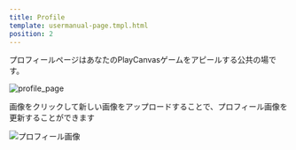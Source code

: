```yaml
---
title: Profile
template: usermanual-page.tmpl.html
position: 2
---
```


プロフィールページはあなたのPlayCanvasゲームをアピールする公共の場です。

![profile_page][1]

画像をクリックして新しい画像をアップロードすることで、プロフィール画像を更新することができます

![プロフィール画像][2]

[1]: /images/user-manual/profile/profile.png
[2]: /images/user-manual/profile/update-profile-image.jpg

